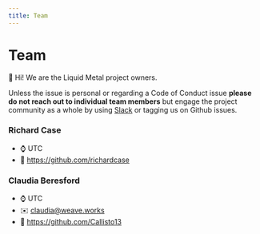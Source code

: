 ```yaml
---
title: Team
---
```


# Team

:wave: Hi! We are the Liquid Metal project owners.

Unless the issue is personal or regarding a Code of Conduct issue
**please do not reach out to individual team members** but engage the project
community as a whole by using [Slack](/docs/community/contact/#slack) or tagging
us on Github issues.

### Richard Case

- :watch: UTC
- :floppy_disk: https://github.com/richardcase

### Claudia Beresford

- :watch: UTC
- :envelope: claudia@weave.works
- :floppy_disk: https://github.com/Callisto13
